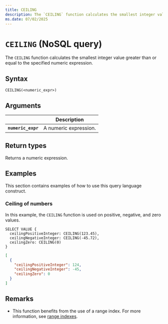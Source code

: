 ```yaml
---
title: CEILING
description: The `CEILING` function calculates the smallest integer value greater than or equal to the specified numeric expression.
ms.date: 07/02/2025
---
```


# `CEILING` (NoSQL query)

The `CEILING` function calculates the smallest integer value greater than or equal to the specified numeric expression.

## Syntax

```nosql
CEILING(<numeric_expr>)
```

## Arguments

| | Description |
| --- | --- |
| **`numeric_expr`** | A numeric expression. |

## Return types

Returns a numeric expression.

## Examples

This section contains examples of how to use this query language construct.

### Ceiling of numbers

In this example, the `CEILING` function is used on positive, negative, and zero values.

```nosql
SELECT VALUE {
  ceilingPositiveInteger: CEILING(123.45), 
  ceilingNegativeInteger: CEILING(-45.72),
  ceilingZero: CEILING(0)
}
```

```json
[
  {
    "ceilingPositiveInteger": 124,
    "ceilingNegativeInteger": -45,
    "ceilingZero": 0
  }
]
```

## Remarks

- This function benefits from the use of a range index. For more information, see [range indexes](/azure/cosmos-db/index-policy#includeexclude-strategy).
